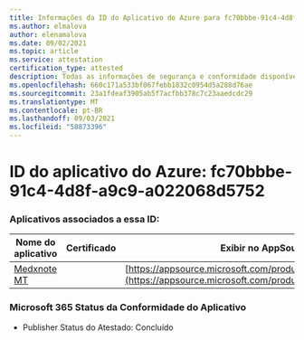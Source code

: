 ```yaml
---
title: Informações da ID do Aplicativo do Azure para fc70bbbe-91c4-4d8f-a9c9-a022068d5752
ms.author: elmalova
author: elenamalova
ms.date: 09/02/2021
ms.topic: article
ms.service: attestation
certification_type: attested
description: Todas as informações de segurança e conformidade disponíveis para fc70bbbe-91c4-4d8f-a9c9-a022068d5752.
ms.openlocfilehash: 660c171a533bf067febb1832c0954d5a288d76ae
ms.sourcegitcommit: 23a1fdeaf3905ab5f7acfbb378c7c23aaedcdc29
ms.translationtype: MT
ms.contentlocale: pt-BR
ms.lasthandoff: 09/03/2021
ms.locfileid: "58873396"
---
```

# <a name="azure-app-id-fc70bbbe-91c4-4d8f-a9c9-a022068d5752"></a>ID do aplicativo do Azure: fc70bbbe-91c4-4d8f-a9c9-a022068d5752


### <a name="apps-associated-with-this-id"></a>Aplicativos associados a essa ID:
| **Nome do aplicativo** | **Certificado** | **Exibir no AppSource** |
|--------------|---------------|-----------------------|
| [Medxnote MT](https://docs.microsoft.com/microsoft-365-app-certification/forward/WA200001823) |  | [https://appsource.microsoft.com/product/office/WA200001823](https://appsource.microsoft.com/product/office/WA200001823) |

### <a name="microsoft-365-app-compliance-status"></a>Microsoft 365 Status da Conformidade do Aplicativo
- Publisher Status do Atestado: Concluído
